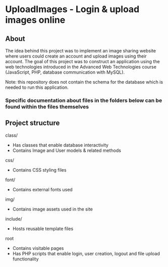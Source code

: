 # UploadImages - Login & upload images online

## About
The idea behind this project was to implement an image sharing website where users could create an account and upload images using their account. The goal of this project was to construct an application using the web technologies introduced in the Advanced Web Technologies course (JavaScript, PHP, database communication with MySQL).

Note: this repository does not contain the schema for the database which is needed to run this application.

### Specific documentation about files in the folders below can be found within the files themselves

## Project structure
class/
- Has classes that enable database interactivity
- Contains Image and User models & related methods

css/
- Contains CSS styling files

font/
- Contains external fonts used

img/
- Contains image assets used in the site

include/
- Hosts reusable template files

root
- Contains visitable pages
- Has PHP scripts that enable login, user creation, logout and file upload functionality
